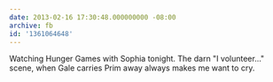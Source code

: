 ```yaml
---
date: 2013-02-16 17:30:48.000000000 -08:00
archive: fb
id: '1361064648'
---
```


Watching Hunger Games with Sophia tonight. The darn "I volunteer..." scene, when Gale carries Prim away always makes me want to cry.
